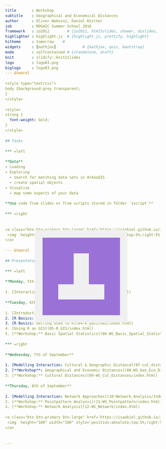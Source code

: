 ```yaml
---
title       : Workshop
subtitle    : Geographical and Economical Distances
author      : Oliver Nakoinz, Daniel Knitter
job         : MOSAIC Summer School 2016
framework   : io2012        # {io2012, html5slides, shower, dzslides, ...}
highlighter : highlight.js  # {highlight.js, prettify, highlight}
hitheme     : tomorrow    # 
widgets     : [mathjax]            # {mathjax, quiz, bootstrap}
mode        : selfcontained # {standalone, draft}
knit        : slidify::knit2slides
logo        : logo03.png
biglogo     : logo03.png
--- &twocol

<style type="text/css">
body {background:grey transparent;
}
</style>

<style>
strong {
  font-weight: bold;
}
</style>

## Tasks

*** =left

**Data**
- Loading
- Exploring
  - search for matching data sets in ArkeoGIS
  - create spatial objects
- Visualise
  - map some aspects of your data

**Use code from slides or from scripts stored in folder `1script`**

*** =right


<a class="btn btn-primary btn-large" href='https://isaakiel.github.io/index.html'>
 <img  height="50" width="50" style='position:absolute;top:5%;right:5%' src='assets/img/ISAAK.png' />
</a>

--- &twocol

## Presentations

*** =left

**Monday, 5th of September**

1. [Interaction as a key term](01-interaction/index.html)

**Tuesday, 6th of September**

1. [Introduction to R](02-introduction/index.html)
2. [R Basics: Frist Steps](03-R_basics01/index.html)
3. [R Basics: Getting used to R](04-R_basics02/index.html)
4. [Using R as GIS](05-R_GIS/index.html)
5. [**Workshop:** Basic Spatial Statistics](06-WS_Basic_Spatial_Statistics/index.html)

*** =right

**Wednesday, 7th of September**

1. [Modelling Interaction: Cultural & Geographic Distance](07-cul_distances/index.html)
2. [**Workshop**: Geographical and Economic Distances](08-WS_Geo_Eco_Distances/index.html)
3. [**Workshop:** Cultural Distances](09-WS_Cul_Distances/index.html)

**Thursday, 8th of September**

1. [Modelling Interaction: Network Approaches](10-Network_Analysis/index.html)
2. [**Workshop:** Pointpattern Analysis](11-WS_Pointpattern/index.html)
3. [**Workshop:** Network Analysis](12-WS_Network/index.html)

<a class="btn btn-primary btn-large" href='https://isaakiel.github.io/index.html'>
 <img  height="100" width="100" style='position:absolute;top:5%;right:5%' src='assets/img/ISAAK.png' />
</a>


---
```


<a class="btn btn-primary btn-large" href='https://isaakiel.github.io/index.html'>
 <img  height="300" width="300" style='position:absolute;top:20%;right:35%' src='assets/img/ISAAK.png' />
</a>


